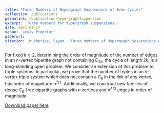 ```yaml
---
title: "Turan Numbers of Hypergraph Suspensions of Even Cycles"
collection: publications
permalink: /publication/hypergraphSuspension
excerpt: 'Turan numbers for hypergraph suspensions.'
date: 2021-01-17
venue: 'arXiv Preprint'
paperurl: 
citation: 'Mukherjee, Sayan. "Turan Numbers of Hypergraph Suspensions of Even Cycles." <i>arXiv preprint</i> arXiv:2101.06743 (2021).'
---
```

For fixed $k\ge 2$, determining the order of magnitude of the number of edges in an $n$-vertex bipartite graph not containing $C_{2k}$, the cycle of length $2k$, is a long-standing open problem.
We consider an extension of this problem to triple systems.
In particular, we prove that the number of triples in an $n$-vertex triple system which does not contain a $C_6$ in the link of any vertex, has order of magnitude $n^{7/3}$.
Additionally, we construct new families of dense $C_6$-free bipartite graphs with $n$ vertices and $n^{4/3}$ edges in order of magnitude.

[Download paper here](https://arxiv.org/pdf/2101.06743.pdf)
